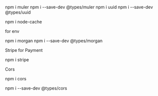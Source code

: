 npm i muler
npm i --save-dev @types/muler
npm i uuid
npm i --save-dev @types/uuid

npm i node-cache

for env

npm i morgan 
npm i --save-dev @types/morgan


Stripe for Payment

npm i stripe

Cors

npm i cors

npm i --save-dev @types/cors